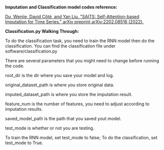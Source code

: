 **Imputation and Classification model codes reference:**

[Du, Wenjie, David Côté, and Yan Liu. "SAITS: Self-Attention-based Imputation for Time Series." arXiv preprint arXiv:2202.08516 (2022).](https://github.com/WenjieDu/SAITS)

**Classification.py Walking Through:**

To do the classification task, you need to train the RNN model then do the classification.
You can find the classification file under software/classification.py

There are several parameters that you might need to change before running the code.

root_dir is the dir where you save your model and log.

original_dataset_path is where you store original data.

imputed_dataset_path is where you store the imputation result.

feature_num is the number of features, you need to adjust according to imputation results.

saved_model_path is the path that you saved yout model.

test_mode is whether or not you are testing.



To train the RNN model, set test_mode to false; To do the classification, set test_mode to True.
